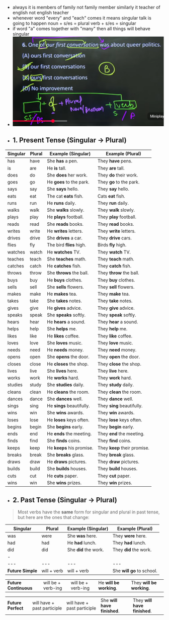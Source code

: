 - always it is members of family not family member similarly it teacher of english not english teacher
- whenever word "every" and "each" comes it means singular talk is going to happen
  noun + s/es = plural
  verb + s/es = singular
- if word "a" comes together with "many" then all things will behave singular
- ![](../../Assets/Pasted%20image%2020250814152217.png)
- ## **1. Present Tense (Singular → Plural)**

|Singular|Plural|Example (Singular)|Example (Plural)|
|---|---|---|---|
|has|have|She **has** a pen.|They **have** pens.|
|is|are|He **is** tall.|They **are** tall.|
|does|do|She **does** her work.|They **do** their work.|
|goes|go|He **goes** to the park.|They **go** to the park.|
|says|say|She **says** hello.|They **say** hello.|
|eats|eat|The cat **eats** fish.|Cats **eat** fish.|
|runs|run|He **runs** daily.|They **run** daily.|
|walks|walk|She **walks** slowly.|They **walk** slowly.|
|plays|play|He **plays** football.|They **play** football.|
|reads|read|She **reads** books.|They **read** books.|
|writes|write|He **writes** letters.|They **write** letters.|
|drives|drive|She **drives** a car.|They **drive** cars.|
|flies|fly|The bird **flies** high.|Birds **fly** high.|
|watches|watch|He **watches** TV.|They **watch** TV.|
|teaches|teach|She **teaches** math.|They **teach** math.|
|catches|catch|He **catches** fish.|They **catch** fish.|
|throws|throw|She **throws** the ball.|They **throw** the ball.|
|buys|buy|He **buys** clothes.|They **buy** clothes.|
|sells|sell|She **sells** flowers.|They **sell** flowers.|
|makes|make|He **makes** tea.|They **make** tea.|
|takes|take|She **takes** notes.|They **take** notes.|
|gives|give|He **gives** advice.|They **give** advice.|
|speaks|speak|She **speaks** softly.|They **speak** softly.|
|hears|hear|He **hears** a sound.|They **hear** a sound.|
|helps|help|She **helps** me.|They **help** me.|
|likes|like|He **likes** coffee.|They **like** coffee.|
|loves|love|She **loves** music.|They **love** music.|
|needs|need|He **needs** money.|They **need** money.|
|opens|open|She **opens** the door.|They **open** the door.|
|closes|close|He **closes** the shop.|They **close** the shop.|
|lives|live|She **lives** here.|They **live** here.|
|works|work|He **works** hard.|They **work** hard.|
|studies|study|She **studies** daily.|They **study** daily.|
|cleans|clean|He **cleans** the room.|They **clean** the room.|
|dances|dance|She **dances** well.|They **dance** well.|
|sings|sing|He **sings** beautifully.|They **sing** beautifully.|
|wins|win|She **wins** awards.|They **win** awards.|
|loses|lose|He **loses** keys often.|They **lose** keys often.|
|begins|begin|She **begins** early.|They **begin** early.|
|ends|end|He **ends** the meeting.|They **end** the meeting.|
|finds|find|She **finds** coins.|They **find** coins.|
|keeps|keep|He **keeps** his promise.|They **keep** their promise.|
|breaks|break|She **breaks** glass.|They **break** glass.|
|draws|draw|He **draws** pictures.|They **draw** pictures.|
|builds|build|She **builds** houses.|They **build** houses.|
|cuts|cut|He **cuts** paper.|They **cut** paper.|
|wins|win|She **wins** prizes.|They **win** prizes.
- ## **2. Past Tense (Singular → Plural)**

> Most verbs have the **same** form for singular and plural in past tense, but here are the ones that change:

| Singular | Plural | Example (Singular)    | Example (Plural)       |
| -------- | ------ | --------------------- | ---------------------- |
| was      | were   | She **was** here.     | They **were** here.    |
| had      | had    | He **had** lunch.     | They **had** lunch.    |
| did      | did    | She **did** the work. | They **did** the work. |
- |   |   |   |   |   |
|---|---|---|---|---|
|**Future Simple**|will + verb|will + verb|She **will go** to school.|They **will go** to school.|

|   |   |   |   |   |
|---|---|---|---|---|
|**Future Continuous**|will be + verb-ing|will be + verb-ing|He **will be working**.|They **will be working**.|

|   |   |   |   |   |
|---|---|---|---|---|
|**Future Perfect**|will have + past participle|will have + past participle|She **will have finished**.|They **will have finished**.|